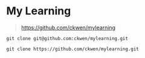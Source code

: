 # My Learning

> https://github.com/ckwen/mylearning

```
git clone git@github.com:ckwen/mylearning.git

git clone https://github.com/ckwen/mylearning.git
```

